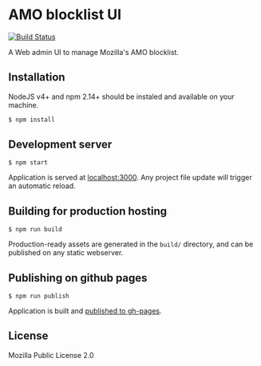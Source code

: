 # AMO blocklist UI

[![Build Status](https://travis-ci.org/mozilla-services/amo-blocklist-ui.svg)](https://travis-ci.org/mozilla-services/amo-blocklist-ui)

A Web admin UI to manage Mozilla's AMO blocklist.

## Installation

NodeJS v4+ and npm 2.14+ should be instaled and available on your machine.

```bash
$ npm install
```

## Development server

```
$ npm start
```

Application is served at [localhost:3000](http://localhost:3000/). Any project file update will trigger an automatic reload.

## Building for production hosting

```
$ npm run build
```

Production-ready assets are generated in the `build/` directory, and can be published on any static webserver.

## Publishing on github pages

```
$ npm run publish
```

Application is built and [published to gh-pages](http://mozilla-services.github.io/amo-blocklist-ui).

## License

Mozilla Public License 2.0

